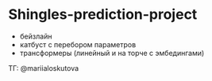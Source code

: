 # Shingles-prediction-project

- бейзлайн
- катбуст с перебором параметров
- трансформеры (линейный и на торче с эмбедингами)

ТГ: @mariialoskutova
